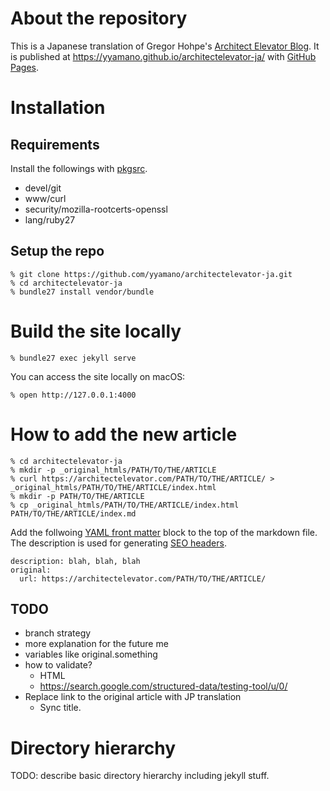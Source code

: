 # About the repository

This is a Japanese translation of Gregor Hohpe's [Architect Elevator Blog](https://architectelevator.com/). It is published at https://yyamano.github.io/architectelevator-ja/ with [GitHub Pages](https://pages.github.com/).

# Installation

## Requirements

Install the followings with [pkgsrc](http://pkgsrc.org/).

* devel/git
* www/curl
* security/mozilla-rootcerts-openssl
* lang/ruby27

## Setup the repo

~~~
% git clone https://github.com/yyamano/architectelevator-ja.git
% cd architectelevator-ja
% bundle27 install vendor/bundle
~~~

# Build the site locally

~~~
% bundle27 exec jekyll serve
~~~

You can access the site locally on macOS:

~~~
% open http://127.0.0.1:4000
~~~

# How to add the new article

~~~
% cd architectelevator-ja
% mkdir -p _original_htmls/PATH/TO/THE/ARTICLE
% curl https://architectelevator.com/PATH/TO/THE/ARTICLE/ > _original_htmls/PATH/TO/THE/ARTICLE/index.html
% mkdir -p PATH/TO/THE/ARTICLE
% cp _original_htmls/PATH/TO/THE/ARTICLE/index.html PATH/TO/THE/ARTICLE/index.md
~~~

Add the follwoing [YAML front matter](https://jekyllrb.com/docs/front-matter/) block to the top of the markdown file. The description is used for generating [SEO headers](https://github.com/jekyll/jekyll-seo-tag/blob/master/docs/usage.md).

~~~
description: blah, blah, blah
original:
  url: https://architectelevator.com/PATH/TO/THE/ARTICLE/
~~~

## TODO

* branch strategy
* more explanation for the future me
* variables like original.something
* how to validate?
  * HTML
  * https://search.google.com/structured-data/testing-tool/u/0/
* Replace link to the original article with JP translation
  * Sync title.

# Directory hierarchy

TODO: describe basic directory hierarchy including jekyll stuff.
